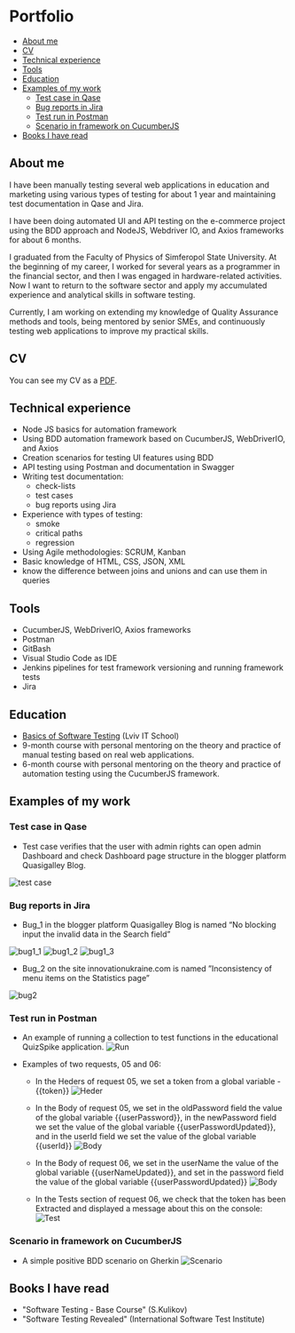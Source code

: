 # Portfolio
- [About me](#about-me)
- [CV](#cv)
- [Technical experience](#technical-experience)
- [Tools](#tools)
- [Education](#education)
- [Examples of my work](#examples-of-my-work)
  * [Test case in Qase](#test-case-in-qase)
  * [Bug reports in Jira](#bug-reports-in-jira)
  * [Test run in Postman](#test-run-in-postman)
  * [Scenario in framework on CucumberJS](#scenario-in-framework-on-cucumberjs)
- [Books I have read](#books-i-have-read)

## About me

I have been manually testing several web applications in education and marketing using various types of testing for about 1 year and maintaining test documentation in Qase and Jira.

I have been doing automated UI and API testing on the e-commerce project using the BDD approach and NodeJS, Webdriver IO, and Axios frameworks for about 6 months.

I graduated from the Faculty of Physics of Simferopol State University. At the beginning of my career, I worked for several years as a programmer in the financial sector, and then I was engaged in hardware-related activities. Now I want to return to the software sector and apply my accumulated experience and analytical skills in software testing.

Currently, I am working on extending my knowledge of Quality Assurance methods and tools, being mentored by senior SMEs, and continuously testing web applications to improve my practical skills.

## CV
You can see my CV as a [PDF](CV.pdf).

## Technical experience

  - Node JS basics for automation framework
  - Using BDD automation framework based on CucumberJS, WebDriverIO, and Axios
  - Creation scenarios for testing UI features using BDD
  - API testing using Postman and documentation in Swagger
  - Writing test documentation:
	* check-lists
	* test cases
	* bug reports using Jira
  - Experience with types of testing:
	* smoke
	* critical paths
	* regression
  - Using Agile methodologies: SCRUM, Kanban
  - Basic knowledge of HTML, CSS, JSON, XML
  - know the difference between joins and unions and can use them in queries

## Tools

  - CucumberJS, WebDriverIO, Axios frameworks
  - Postman
  - GitBash
  - Visual Studio Code as IDE
  - Jenkins pipelines for test framework versioning and running framework tests
  - Jira

## Education

  - [Basics of Software Testing](https://prometheus.org.ua/course/course-v1:LITS+115+2017_T4) (Lviv IT School)  
  - 9-month course with personal mentoring on the theory and practice of manual testing based on real web applications.
  - 6-month course with personal mentoring on the theory and practice of automation testing using the CucumberJS framework.

## Examples of my work

### Test case in Qase

  - Test case verifies that the user with admin rights can open admin Dashboard and check Dashboard page structure in the blogger platform Quasigalley Blog.
  
  ![test case](images/Qase.png)
  
### Bug reports in Jira

  - Bug_1 in the blogger platform Quasigalley Blog is named “No blocking input the invalid data in the Search field”
  
  ![bug1_1](images/Bug_1_1.png)
  ![bug1_2](images/Bug_1_2.png)
  ![bug1_3](images/Bug_1_3.png)
  
  - Bug_2 on the site innovationukraine.com is named ”Inconsistency of menu items on the Statistics page”
  
  ![bug2](images/Bug_2.png)
  
### Test run in Postman

  - An example of running a collection to test functions in the educational QuizSpike application.
  	![Run](images/Post_1.png)
  
  - Examples of two requests, 05 and 06:
  
	* In the Heders of request 05, we set a token from a global variable - {{token}}
	![Heder](images/Post_2.png)
	
	* In the Body of request 05, we set in the oldPassword field the value of the global variable {{userPassword}}, in the newPassword field we set the value of the global variable {{userPasswordUpdated}}, and in the userId field we set the value of the global variable {{userId}}
	![Body](images/Post_3.png)
	
	* In the Body of request 06, we set in the userName the value of the global variable {{userNameUpdated}}, and set in the password field the value of the global variable {{userPasswordUpdated}}
	![Body](images/Post_4.png)
	
	* In the Tests section of request 06, we check that the token has been Extracted and displayed a message about this on the console:
	![Test](images/Post_5.png)

### Scenario in framework on CucumberJS

  - A simple positive BDD scenario on Gherkin
	![Scenario](images/Reg_1.png)
  
## Books I have read

  - "Software Testing - Base Course" (S.Kulikov)
  - "Software Testing Revealed" (International Software Test Institute)
		